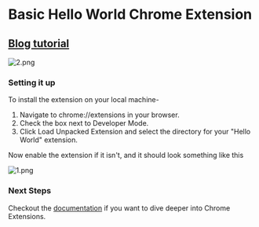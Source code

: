 # Basic Hello World Chrome Extension

## [Blog tutorial](https://coderlens.hashnode.dev/simple-chrome-extension)

![2.png](https://cdn.hashnode.com/res/hashnode/image/upload/v1631204484251/UpUgOMaZU.png)

### Setting it up

To install the extension on your local machine-

1. Navigate to chrome://extensions in your browser. 
2. Check the box next to Developer Mode.
3. Click Load Unpacked Extension and select the directory for your "Hello World" extension.

Now enable the extension if it isn't, and it should look something like this

![1.png](https://cdn.hashnode.com/res/hashnode/image/upload/v1631204408349/n3yNrUhVt.png)

### Next Steps

Checkout the  [documentation](https://developer.chrome.com/docs/extensions/mv3/getstarted/)  if you want to dive deeper into Chrome Extensions. 
